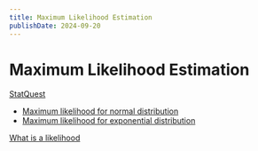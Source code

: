 ```yaml
---
title: Maximum Likelihood Estimation
publishDate: 2024-09-20
---
```


# Maximum Likelihood Estimation

[StatQuest](https://www.youtube.com/watch?v=XepXtl9YKwc)

- [Maximum likelihood for normal distribution](https://www.youtube.com/watch?v=Dn6b9fCIUpM)
- [Maximum likelihood for exponential distribution](https://www.youtube.com/watch?v=p3T-_LMrvBc)

[What is a likelihood](/statistics-fundamentals.md)
